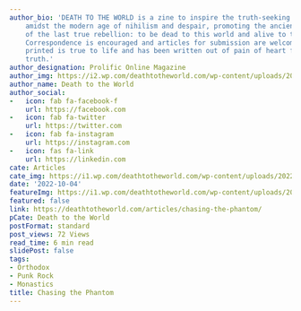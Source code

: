 ```yaml
---
author_bio: 'DEATH TO THE WORLD is a zine to inspire the truth-seeking and soul searching
    amidst the modern age of nihilism and despair, promoting the ancient principles
    of the last true rebellion: to be dead to this world and alive to the other world.
    Correspondence is encouraged and articles for submission are welcomed. Each article
    printed is true to life and has been written out of pain of heart for love of
    truth.'
author_designation: Prolific Online Magazine
author_img: https://i2.wp.com/deathtotheworld.com/wp-content/uploads/2014/06/dttw1.jpg
author_name: Death to the World
author_social:
-   icon: fab fa-facebook-f
    url: https://facebook.com
-   icon: fab fa-twitter
    url: https://twitter.com
-   icon: fab fa-instagram
    url: https://instagram.com
-   icon: fas fa-link
    url: https://linkedin.com
cate: Articles
cate_img: https://i1.wp.com/deathtotheworld.com/wp-content/uploads/2022/10/F-Phantom.jpg?resize=1140%2C663&ssl=1
date: '2022-10-04'
featureImg: https://i1.wp.com/deathtotheworld.com/wp-content/uploads/2022/10/F-Phantom.jpg?resize=1140%2C663&ssl=1
featured: false
link: https://deathtotheworld.com/articles/chasing-the-phantom/
pCate: Death to the World
postFormat: standard
post_views: 72 Views
read_time: 6 min read
slidePost: false
tags:
- Orthodox
- Punk Rock
- Monastics
title: Chasing the Phantom
---
```

